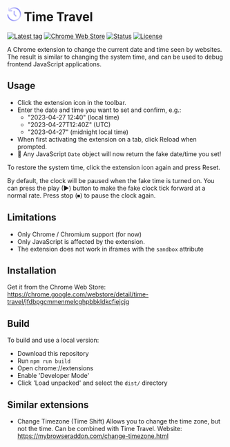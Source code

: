 # ![](/images/icon-32.png) Time Travel

[![Latest tag](https://flat.badgen.net/github/tag/cpulvermacher/time-travel)](https://github.com/cpulvermacher/time-travel/tags)
[![Chrome Web Store](https://flat.badgen.net/chrome-web-store/v/jfdbpgcmmenmelcghpbbkldkcfiejcjg)](https://chrome.google.com/webstore/detail/time-travel/jfdbpgcmmenmelcghpbbkldkcfiejcjg)
[![Status](https://flat.badgen.net/github/checks/cpulvermacher/time-travel)](https://github.com/cpulvermacher/time-travel/actions/workflows/node.js.yml)
[![License](https://flat.badgen.net/github/license/cpulvermacher/time-travel)](./LICENSE)

A Chrome extension to change the current date and time seen by websites. The
result is similar to changing the system time, and can be used to debug
frontend JavaScript applications.

## Usage
- Click the extension icon in the toolbar.
- Enter the date and time you want to set and confirm, e.g.:
  - "2023-04-27 12:40" (local time)
  - "2023-04-27T12:40Z" (UTC)
  - "2023-04-27" (midnight local time)
- When first activating the extension on a tab, click Reload when prompted.
- 🎉 Any JavaScript `Date` object will now return the fake date/time you set!

To restore the system time, click the extension icon again and press Reset.

By default, the clock will be paused when the fake time is turned on.
You can press the play (▶) button to make the fake clock tick forward at a normal rate.
Press stop (⏹) to pause the clock again.

## Limitations
- Only Chrome / Chromium support (for now)
- Only JavaScript is affected by the extension.
- The extension does not work in iframes with the `sandbox` attribute

## Installation
Get it from the Chrome Web Store: https://chrome.google.com/webstore/detail/time-travel/jfdbpgcmmenmelcghpbbkldkcfiejcjg

## Build
To build and use a local version:
- Download this repository
- Run `npm run build`
- Open chrome://extensions
- Enable 'Developer Mode'
- Click 'Load unpacked' and select the `dist/` directory

## Similar extensions
- Change Timezone (Time Shift)
    Allows you to change the time zone, but not the time. Can be combined with Time Travel.
    Website: https://mybrowseraddon.com/change-timezone.html
